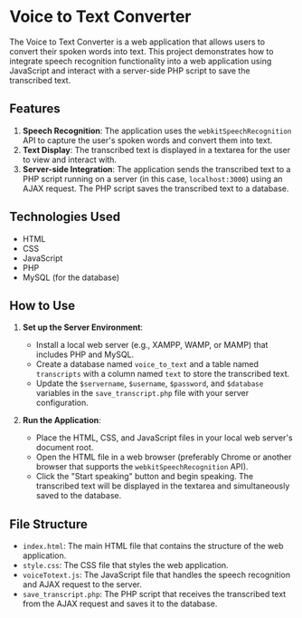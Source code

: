 # Voice to Text Converter

The Voice to Text Converter is a web application that allows users to convert their spoken words into text. This project demonstrates how to integrate speech recognition functionality into a web application using JavaScript and interact with a server-side PHP script to save the transcribed text.

## Features

1. **Speech Recognition**: The application uses the `webkitSpeechRecognition` API to capture the user's spoken words and convert them into text.
2. **Text Display**: The transcribed text is displayed in a textarea for the user to view and interact with.
3. **Server-side Integration**: The application sends the transcribed text to a PHP script running on a server (in this case, `localhost:3000`) using an AJAX request. The PHP script saves the transcribed text to a database.

## Technologies Used

- HTML
- CSS
- JavaScript
- PHP
- MySQL (for the database)

## How to Use

1. **Set up the Server Environment**:
   - Install a local web server (e.g., XAMPP, WAMP, or MAMP) that includes PHP and MySQL.
   - Create a database named `voice_to_text` and a table named `transcripts` with a column named `text` to store the transcribed text.
   - Update the `$servername`, `$username`, `$password`, and `$database` variables in the `save_transcript.php` file with your server configuration.

2. **Run the Application**:
   - Place the HTML, CSS, and JavaScript files in your local web server's document root.
   - Open the HTML file in a web browser (preferably Chrome or another browser that supports the `webkitSpeechRecognition` API).
   - Click the "Start speaking" button and begin speaking. The transcribed text will be displayed in the textarea and simultaneously saved to the database.

## File Structure

- `index.html`: The main HTML file that contains the structure of the web application.
- `style.css`: The CSS file that styles the web application.
- `voiceTotext.js`: The JavaScript file that handles the speech recognition and AJAX request to the server.
- `save_transcript.php`: The PHP script that receives the transcribed text from the AJAX request and saves it to the database.


